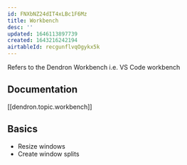 ```yaml
---
id: FNXbNZ24dIT4xLBc1F6Mz
title: Workbench
desc: ''
updated: 1646113897739
created: 1643216242194
airtableId: recgunflvqOgykx5k
---
```


Refers to the Dendron Workbench i.e. VS Code workbench

## Documentation

[[dendron.topic.workbench]]

## Basics

- Resize windows
- Create window splits
